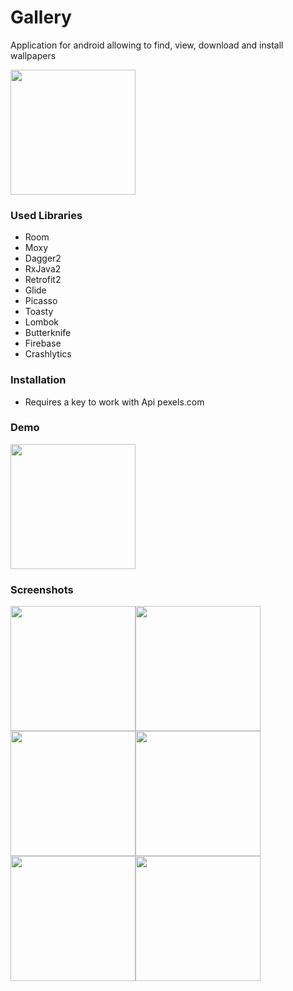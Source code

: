 # Gallery
Application for android allowing to find, view, download and install wallpapers

<a href="https://play.google.com/store/apps/details?id=ru.pyrovsergey.flashlight">
  <img src="https://play.google.com/intl/en_gb/badges/images/generic/en_badge_web_generic.png" width="200"> 
</a>

### Used Libraries
 - Room
 - Moxy
 - Dagger2
 - RxJava2
 - Retrofit2
 - Glide
 - Picasso
 - Toasty
 - Lombok
 - Butterknife
 - Firebase
 - Crashlytics
 
### Installation
- Requires a key to work with Api pexels.com

### Demo
<img src="https://image.ibb.co/iZaDMp/20180926_113630.gif" width="200">
 
### Screenshots
<img src="https://image.ibb.co/no3pu9/Screenshot_20180926_105752.jpg" width="200"><img 
src="https://image.ibb.co/iMFPSU/Screenshot_20180926_105823.jpg" width="200"><img 
src="https://image.ibb.co/eVYpu9/Screenshot_20180926_105837.jpg" width="200"><img 
src="https://image.ibb.co/bBTNE9/Screenshot_20180926_105952.jpg" width="200"><img 
src="https://image.ibb.co/ncFf1p/Screenshot_20180926_110017.jpg" width="200"><img 
src="https://image.ibb.co/hkoNE9/Screenshot_20180926_110110.jpg" width="200">

